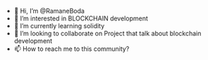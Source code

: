 - 👋 Hi, I’m @RamaneBoda
- 👀 I’m interested in BLOCKCHAIN development
- 🌱 I’m currently learning solidity
- 💞️ I’m looking to collaborate on Project that talk about blockchain development
- 📫 How to reach me to this community?

<!---
RamaneBoda/RamaneBoda is a ✨ special ✨ repository because its `README.md` (this file) appears on your GitHub profile.
You can click the Preview link to take a look at your changes.
--->
